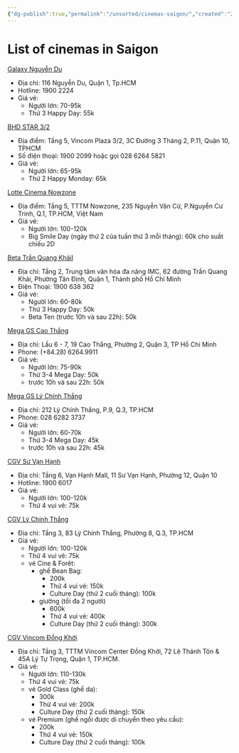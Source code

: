 ```yaml
---
{"dg-publish":true,"permalink":"/unsorted/cinemas-saigon/","created":"2024-08-07T11:30:06+07:00","updated":"2024-08-07T11:56:04+07:00"}
---
```


# List of cinemas in Saigon

[Galaxy Nguyễn Du](https://www.galaxycine.vn/rap-gia-ve/galaxy-nguyen-du/)
- Địa chỉ: 116 Nguyễn Du, Quận 1, Tp.HCM
- Hotline: 1900 2224
- Giá vé:
    - Người lớn: 70-95k
    - Thứ 3 Happy Day: 55k

[BHD STAR 3/2](https://bhdstar.vn/rap-phim/bhd-star-3-2/)
- Địa điểm: Tầng 5, Vincom Plaza 3/2, 3C Đường 3 Tháng 2, P.11, Quận 10, TPHCM
- Số điện thoại: 1900 2099 hoặc gọi 028 6264 5821
- Giá vé:
    - Người lớn: 65-95k
    - Thứ 2 Happy Monday: 65k

[Lotte Cinema Nowzone](https://www.lottecinemavn.com/LCHS/Contents/Cinema/Cinema-Detail.aspx?divisionCode=1&detailDivisionCode=1&cinemaID=8024)
- Địa điểm: Tầng 5, TTTM Nowzone, 235 Nguyễn Văn Cừ, P.Nguyễn Cư Trinh, Q.1, TP.HCM, Việt Nam
- Giá vé:
    - Người lớn: 100-120k
    - Big Smile Day (ngày thứ 2 của tuần thứ 3 mỗi tháng): 60k cho suất chiếu 2D

[Beta Trần Quang KhảiI](https://www.betacinemas.vn/gia-ve.htm)
- Địa chỉ: Tầng 2, Trung tâm văn hóa đa năng IMC, 62 đường Trần Quang Khải, Phường Tân Định, Quận 1, Thành phố Hồ Chí Minh
- Điện Thoại: 1900 638 362
- Giá vé:
    - Người lớn: 60-80k
    - Thứ 3 Happy Day: 50k
    - Beta Ten (trước 10h và sau 22h): 50k

[Mega GS Cao Thắng](https://www.megagscinemas.vn/rap/?Cinema_ID=1144&CinemaText=MEGA%20GS%20CAO%20TH%E1%BA%AENG)
- Địa chỉ: Lầu 6 - 7, 19 Cao Thắng, Phường 2, Quận 3, TP Hồ Chí Minh
- Phone: (+84.28) 6264.9911
- Giá vé:
    - Người lớn: 75-90k
    - Thứ 3-4 Mega Day: 50k
    - trước 10h và sau 22h: 50k

[Mega GS Lý Chính Thắng](https://www.megagscinemas.vn/rap/?Cinema_ID=6277&CinemaText=MEGA%20GS%20L%C3%9D%20CH%C3%8DNH%20TH%E1%BA%AENG)
- Địa chỉ: 212 Lý Chính Thắng, P.9, Q.3, TP.HCM
- Phone: 028 6282 3737
- Giá vé:
    - Người lớn: 60-70k
    - Thứ 3-4 Mega Day: 45k
    - trước 10h và sau 22h: 45k

[CGV Sư Vạn Hạnh](https://www.cgv.vn/default/cinox/site/cgv-su-van-hanh)
- Địa chỉ: Tầng 6, Vạn Hạnh Mall, 11 Sư Vạn Hạnh, Phường 12, Quận 10
- Hotline: 1900 6017
- Giá vé:
    - Người lớn: 100-120k
    - Thứ 4 vui vẻ: 75k

[CGV Lý Chính Thắng](https://www.cgv.vn/default/cinox/site/cgv-ly-chinh-thang)
- Địa chỉ: Tầng 3, 83 Lý Chính Thắng, Phường 8, Q.3, TP.HCM
- Giá vé:
    - Người lớn: 100-120k
    - Thứ 4 vui vẻ: 75k
    - vé Cine & Forêt:
        - ghế Bean Bag:
            - 200k
            - Thứ 4 vui vẻ: 150k
            - Culture Day (thứ 2 cuối tháng): 100k
        - giường (tối đa 2 người)
            - 600k
            - Thứ 4 vui vẻ: 400k
            - Culture Day (thứ 2 cuối tháng): 300k

[CGV Vincom Đồng Khởi](https://www.cgv.vn/default/cinox/site/cgv-vincom-dong-khoi)
- Địa chỉ: Tầng 3, TTTM Vincom Center Đồng Khởi, 72 Lê Thánh Tôn & 45A Lý Tự Trọng, Quận 1, TP.HCM.
- Giá vé:
    - Người lớn: 110-130k
    - Thứ 4 vui vẻ: 75k
    - vé Gold Class (ghế da):
        - 300k
        - Thứ 4 vui vẻ: 200k
        - Culture Day (thứ 2 cuối tháng): 150k
    - vé Premium (ghế ngồi được di chuyển theo yêu cầu):
        - 200k
        - Thứ 4 vui vẻ: 150k
        - Culture Day (thứ 2 cuối tháng): 100k